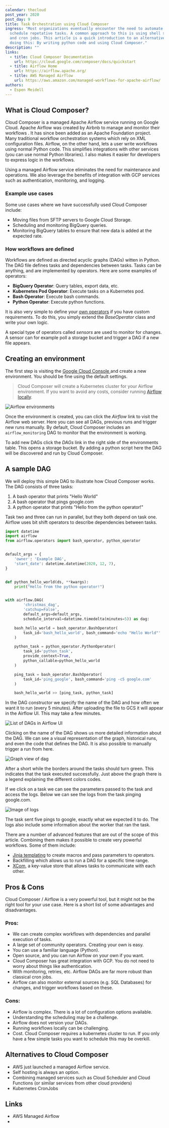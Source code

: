 ```yaml
---
calendar: thecloud
post_year: 2020
post_day: 9
title: Task Orchestration using Cloud Composer
ingress: "Most organizations eventually encounter the need to automate and
  schedule repetative tasks. A common approach to this is using shell scripts
  and cron jobs. This article is a quick introduction to an alternative way of
  doing this: By writing python code and using Cloud Composer."
description: ""
links:
  - title: Cloud Composer Documentation
    url: https://cloud.google.com/composer/docs/quickstart
  - title: Airflow Home
    url: https://airflow.apache.org/
  - title: AWS Managed Airflow
    url: https://aws.amazon.com/managed-workflows-for-apache-airflow/
authors:
  - Espen Meidell
---
```

## What is Cloud Composer?

Cloud Composer is a managed Apache Airflow service running on Google Cloud. Apache Airflow was created by Airbnb to manage and monitor their workflows . It has since been added as an Apache Foundation project. Many traditional workflow orchestration systems which rely on XML configuration files. Airflow, on the other hand, lets a user write workflows using normal Python code. This simplifies integrations with other services (you can use normal Python libraries). I also makes it easier for developers to express logic in the workflows.

Using a managed Airflow service eliminates the need for maintenance and operations. We also leverage the benefits of integration with GCP services such as authentication, monitoring, and logging.

### Example use cases

Some use cases where we have successfully used Cloud Composer include:

* Moving files from SFTP servers to Google Cloud Storage.
* Scheduling and monitoring BigQuery queries.
* Monitoring BigQuery tables to ensure that new data is added at the expected rate.

### How workflows are defined

Workflows are defined as directed acyclic graphs (DAGs) witten in Python. The DAG file defines tasks and dependencies between tasks. Tasks can be anything, and are implemented by operators. Here are some examples of operators:

* **BigQuery Operator**: Query tables, export data, etc.
* **Kubernetes Pod Operator**: Execute tasks on a Kubernetes pod.
* **Bash Operator**: Execute bash commands.
* **Python Operator**: Execute python functions.

It is also very simple to define your [own operators](https://airflow.apache.org/docs/apache-airflow/stable/howto/custom-operator.html) if you have custom requirements. To do this, you simply extend the *BaseOperator* class and write your own logic.

A special type of operators called *sensors* are used to monitor for changes. A sensor can for example poll a storage bucket and trigger a DAG if a new file appears.

## Creating an environment

The first step is visiting the [Google Cloud Console ](https://console.cloud.google.com/composer) and create a new environment. You should be fine using the default settings.

> Cloud Composer will create a Kubernetes cluster for your Airflow environment. If you want to avoid any costs, consider running [Airflow locally](https://airflow.apache.org/docs/apache-airflow/stable/start.html).

![Airflow environments](/assets/9-thecloud-airflow-environments.png)

Once the environment is created, you can click the *Airflow* link to visit the Airflow web server. Here you can see all DAGs, previous runs and trigger new runs manually. By default, Cloud Composer includes an `airflow_monitoring` DAG to monitor that the environment is working.

To add new DAGs click the *DAGs* link in the right side of the environments table. This opens a storage bucket. By adding a python script here the DAG will be discovered and run by Cloud Composer.

## A sample DAG

We will deploy this simple DAG to illustrate how Cloud Composer works. The DAG consists of three tasks:

1. A bash operator that prints "Hello World"
2. A bash operator that pings google.com
3. A python operator that prints "Hello from the python operator!"

Task two and three can run in parallel, but they both depend on task one. Airflow uses bit shift operators to describe dependencies between tasks.

```python
import datetime
import airflow
from airflow.operators import bash_operator, python_operator


default_args = {
    'owner': 'Example DAG',
    'start_date': datetime.datetime(2020, 12, 7),
}


def python_hello_world(ds, **kwargs):
    print("Hello from the python operator!")


with airflow.DAG(
        'christmas_dag',
        'catchup=False',
        default_args=default_args,
        schedule_interval=datetime.timedelta(minutes=5)) as dag:

    bash_hello_world = bash_operator.BashOperator(
        task_id='bash_hello_world', bash_command='echo "Hello World"'
    )

    python_task = python_operator.PythonOperator(
        task_id='python_task',
        provide_context=True,
        python_callable=python_hello_world
    )

    ping_task = bash_operator.BashOperator(
        task_id='ping_google', bash_command='ping -c5 google.com'
    )

    bash_hello_world >> [ping_task, python_task]
```

In the DAG constructor we specify the name of the DAG and how often we want it to run (every 5 minutes). After uploading the file to GCS it will appear in the Airflow UI. This may take a few minutes.

![List of DAGs in Airflow UI](/assets/9-thecloud-airflow-dags.png)

Clicking on the name of the DAG shows us more detailed information about the DAG. We can see a visual representation of the graph, historical runs, and even the code that defines the DAG. It is also possible to manually trigger a run from here.

![Graph view of dag](/assets/9-thecloud-airflow-graph.png)

After a short while the borders around the tasks should turn green. This indicates that the task executed successfully. Just above the graph there is a legend explaining the different colors codes.

If we click on a task we can see the parameters passed to the task and access the logs. Below we can see the logs from the task pinging google.com.

![Image of logs](/assets/9-thecloud-airflow-logs.png)

The task sent five pings to google, exactly what we expected it to do. The logs also include some information about the worker that ran the task.

There are a number of advanced features that are out of the scope of this article. Combining them makes it possible to create very powerful workflows. Some of them include:

* [Jinja templating](https://airflow.apache.org/docs/apache-airflow/stable/tutorial.html#templating-with-jinja) to create macros and pass parameters to operators.
* Backfilling which allows us to run a DAG for a specific time range.
* [XCom](https://airflow.apache.org/docs/apache-airflow/stable/concepts.html#xcoms), a key-value store that allows tasks to communicate with each other.

## Pros & Cons

Cloud Composer / Airflow is a very powerful tool, but it might not be the right tool for your use case. Here is a short list of some advantages and disadvantages.

### Pros:

* We can create complex workflows with dependencies and parallel execution of tasks.
* A large set of community operators. Creating your own is easy.
* You can use a familiar language (Python).
* Open source, and you can run Airflow on your own if you want.
* Cloud Composer has great integration with GCP. You do not need to worry about things like authentication.
* With monitoring, retries, etc. Airflow DAGs are far more robust than classical cron jobs.
* Airflow can also monitor external sources (e.g. SQL Databases) for changes, and trigger workflows based on these.

### Cons:

* Airflow is complex. There is a lot of configuration options available.
* Understanding the scheduling may be a challenge.
* Airflow does not version your DAGs.
* Running workflows locally can be challenging.
* Cost. Cloud Composer requires a kubernetes cluster to run. If you only have a few simple tasks you want to schedule this may be overkill.

## Alternatives to Cloud Composer

* AWS just launched a managed Airflow service.
* Self hosting is always an option.
* Combining managed services such as Cloud Scheduler and Cloud Functions (or similar services from other cloud providers)
* Kubernetes CronJobs

## Links

* AWS Managed Airflow
*